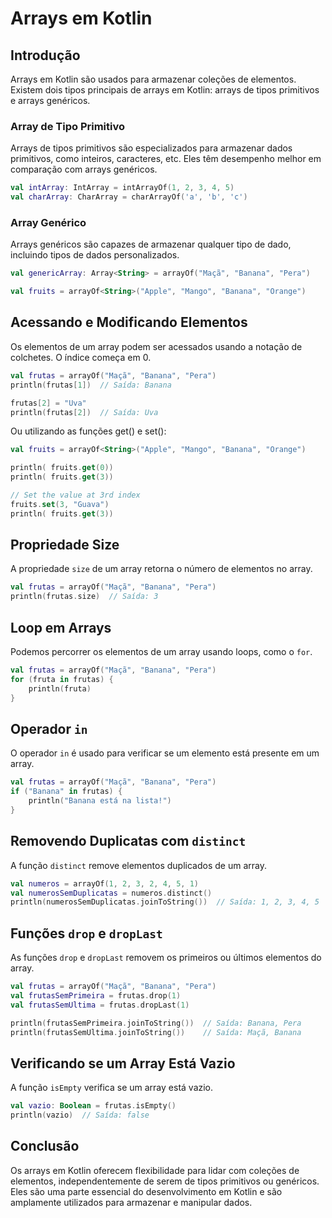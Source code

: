 # Arrays em Kotlin

## **Introdução**

Arrays em Kotlin são usados para armazenar coleções de elementos. Existem dois tipos principais de arrays em Kotlin: arrays de tipos primitivos e arrays genéricos.

### **Array de Tipo Primitivo**

Arrays de tipos primitivos são especializados para armazenar dados primitivos, como inteiros, caracteres, etc. Eles têm desempenho melhor em comparação com arrays genéricos.

```kotlin
val intArray: IntArray = intArrayOf(1, 2, 3, 4, 5)
val charArray: CharArray = charArrayOf('a', 'b', 'c')
```

### **Array Genérico**

Arrays genéricos são capazes de armazenar qualquer tipo de dado, incluindo tipos de dados personalizados.

```kotlin
val genericArray: Array<String> = arrayOf("Maçã", "Banana", "Pera")

val fruits = arrayOf<String>("Apple", "Mango", "Banana", "Orange")
```

## **Acessando e Modificando Elementos**

Os elementos de um array podem ser acessados usando a notação de colchetes. O índice começa em 0.

```kotlin
val frutas = arrayOf("Maçã", "Banana", "Pera")
println(frutas[1])  // Saída: Banana

frutas[2] = "Uva"
println(frutas[2])  // Saída: Uva
```

Ou utilizando as funções get() e set():

```kotlin
val fruits = arrayOf<String>("Apple", "Mango", "Banana", "Orange")

println( fruits.get(0))
println( fruits.get(3))

// Set the value at 3rd index
fruits.set(3, "Guava")
println( fruits.get(3)) 
```

## **Propriedade Size**

A propriedade `size` de um array retorna o número de elementos no array.

```kotlin
val frutas = arrayOf("Maçã", "Banana", "Pera")
println(frutas.size)  // Saída: 3
```

## **Loop em Arrays**

Podemos percorrer os elementos de um array usando loops, como o `for`.

```kotlin
val frutas = arrayOf("Maçã", "Banana", "Pera")
for (fruta in frutas) {
    println(fruta)
}
```

## **Operador `in`**

O operador `in` é usado para verificar se um elemento está presente em um array.

```kotlin
val frutas = arrayOf("Maçã", "Banana", "Pera")
if ("Banana" in frutas) {
    println("Banana está na lista!")
}
```

## **Removendo Duplicatas com `distinct`**

A função `distinct` remove elementos duplicados de um array.

```kotlin
val numeros = arrayOf(1, 2, 3, 2, 4, 5, 1)
val numerosSemDuplicatas = numeros.distinct()
println(numerosSemDuplicatas.joinToString())  // Saída: 1, 2, 3, 4, 5
```

## **Funções `drop` e `dropLast`**

As funções `drop` e `dropLast` removem os primeiros ou últimos elementos do array.

```kotlin
val frutas = arrayOf("Maçã", "Banana", "Pera")
val frutasSemPrimeira = frutas.drop(1)
val frutasSemUltima = frutas.dropLast(1)

println(frutasSemPrimeira.joinToString())  // Saída: Banana, Pera
println(frutasSemUltima.joinToString())    // Saída: Maçã, Banana
```

## **Verificando se um Array Está Vazio**

A função `isEmpty` verifica se um array está vazio.

```kotlin
val vazio: Boolean = frutas.isEmpty()
println(vazio)  // Saída: false
```

## **Conclusão**

Os arrays em Kotlin oferecem flexibilidade para lidar com coleções de elementos, independentemente de serem de tipos primitivos ou genéricos. Eles são uma parte essencial do desenvolvimento em Kotlin e são amplamente utilizados para armazenar e manipular dados.